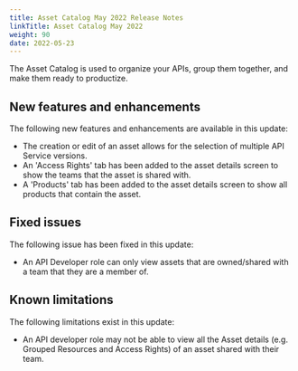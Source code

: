 ```yaml
---
title: Asset Catalog May 2022 Release Notes
linkTitle: Asset Catalog May 2022
weight: 90
date: 2022-05-23
---
```


The Asset Catalog is used to organize your APIs, group them together, and make them ready to productize.

## New features and enhancements

The following new features and enhancements are available in this update:

* The creation or edit of an asset allows for the selection of multiple API Service versions.
* An 'Access Rights' tab has been added to the asset details screen to show the teams that the asset is shared with.
* A 'Products' tab has been added to the asset details screen to show all products that contain the asset.

## Fixed issues

The following issue has been fixed in this update:

* An API Developer role can only view assets that are owned/shared with a team that they are a member of.

## Known limitations

The following limitations exist in this update:

* An API developer role may not be able to view all the Asset details (e.g. Grouped Resources and Access Rights) of an asset shared with their team.
